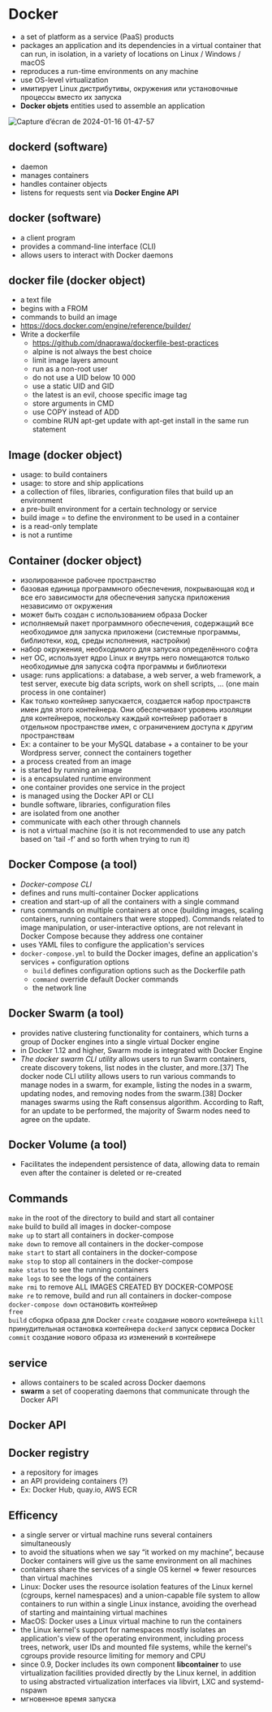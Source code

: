 
# Docker 
* a set of platform as a service (PaaS) products 
* packages an application and its dependencies in a virtual container that can run, in isolation, in a variety of locations on Linux / Windows / macOS
* reproduces a run-time environments on any machine
* use OS-level virtualization
* имитирует Linux дистрибутивы, окружения или установочные процессы вместо их запуска
* **Docker objets** entities used to assemble an application

![Capture d’écran de 2024-01-16 01-47-57](https://github.com/akostrik/inception/assets/22834202/29a86b2f-bb7f-4297-b2ac-3a3a7a57194a)

## dockerd (software)
* daemon
* manages containers
* handles container objects
* listens for requests sent via **Docker Engine API**

## docker (software)
* a client program
* provides a command-line interface (CLI)
* allows users to interact with Docker daemons

## docker file (docker object)
* a text file
* begins with a FROM
* commands to build an image
* https://docs.docker.com/engine/reference/builder/ 
* Write a dockerfile
  + https://github.com/dnaprawa/dockerfile-best-practices  
  + alpine is not always the best choice
  + limit image layers amount
  + run as a non-root user
  + do not use a UID below 10 000
  + use a static UID and GID
  + the latest is an evil, choose specific image tag
  + store arguments in CMD
  + use COPY instead of ADD
  + combine RUN apt-get update with apt-get install in the same run statement

## Image (docker object)
* usage: to build containers
* usage: to store and ship applications
* a collection of files, libraries, configuration files that build up an environment
* a pre-built environment for a certain technology or service
* build image = to define the environment to be used in a container
* is a read-only template
* is not a runtime

## Container (docker object)
* изолированное рабочее пространство
* базовая единица программного обеспечения, покрывающая код и все его зависимости для обеспечения запуска приложения независимо от окружения
* может быть создан с использованием образа Docker
* исполняемый пакет программного обеспечения, содержащий все необходимое для запуска приложени (системные программы, библиотеки, код, среды исполнения, настройки)
* набор окружения, необходимого для запуска определённого софта
* нет ОС, использует ядро Linux и внутрь него помещаются только необходимые для запуска софта программы и библиотеки
* usage: runs applications: a database, a web server, a web framework, a test server, execute big data scripts, work on shell scripts, ... (one main process in one container)
* Как только контейнер запускается, создается набор пространств имен для этого контейнера. Они обеспечивают уровень изоляции для контейнеров, поскольку каждый контейнер работает в отдельном пространстве имен, с ограничением доступа к другим пространствам
* Ex: a container to be your MySQL database + a container to be your Wordpress server, connect the containers together
* a process created from an image
* is started by running an image
* is a encapsulated runtime environment
* one container provides one service in the project
* is managed using the Docker API or CLI
* bundle software, libraries, configuration files
* are isolated from one another
* communicate with each other through channels
* is not a virtual machine (so it is not recommended to use any patch based on ’tail -f’ and so forth when trying to run it)

## Docker Compose (a tool)
* _Docker-compose CLI_
* defines and runs multi-container Docker applications
* creation and start-up of all the containers with a single command
* runs commands on multiple containers at once (building images, scaling containers, running containers that were stopped). Commands related to image manipulation, or user-interactive options, are not relevant in Docker Compose because they address one container
* uses YAML files to configure the application's services
* `docker-compose.yml` to build the Docker images, define an application's services + configuration options
    + `build` defines configuration options such as the Dockerfile path
    + `command` override default Docker commands
    + the network line

## Docker Swarm (a tool)
* provides native clustering functionality for containers, which turns a group of Docker engines into a single virtual Docker engine
* in Docker 1.12 and higher, Swarm mode is integrated with Docker Engine
* _The docker swarm CLI utility_ allows users to run Swarm containers, create discovery tokens, list nodes in the cluster, and more.[37] The docker node CLI utility allows users to run various commands to manage nodes in a swarm, for example, listing the nodes in a swarm, updating nodes, and removing nodes from the swarm.[38] Docker manages swarms using the Raft consensus algorithm. According to Raft, for an update to be performed, the majority of Swarm nodes need to agree on the update.

## Docker Volume (a tool)
* Facilitates the independent persistence of data, allowing data to remain even after the container is deleted or re-created

## Commands
`make` in the root of the directory to build and start all container  
`make` build to build all images in docker-compose  
`make up` to start all containers in docker-compose  
`make down` to remove all containers in the docker-compose   
`make start` to start all containers in the docker-compose   
`make stop` to stop all containers in the docker-compose  
`make status` to see the running containers  
`make logs` to see the logs of the containers  
`make rmi` to remove ALL IMAGES CREATED BY DOCKER-COMPOSE  
`make re` to remove, build and run all containers in docker-compose  
`docker-compose down` остановить контейнер  
`free`  
`build` сборка образа для Docker
`create` создание нового контейнера
`kill` принудительная остановка контейнера
`dockerd` запуск сервиса Docker
`commit` создание нового образа из изменений в контейнере

## service
* allows containers to be scaled across Docker daemons
* **swarm** a set of cooperating daemons that communicate through the Docker API

## Docker API

## Docker registry
* a repository for images
* an API provideing containers (?)
* Ex: Docker Hub, quay.io, AWS ECR

## Efficency
* a single server or virtual machine runs several containers simultaneously
* to avoid the situations when we say “it worked on my machine”, because Docker containers will give us the same environment on all machines
* containers share the services of a single OS kernel => fewer resources than virtual machines  
* Linux: Docker uses the resource isolation features of the Linux kernel (cgroups, kernel namespaces) and a union-capable file system to allow containers to run within a single Linux instance, avoiding the overhead of starting and maintaining virtual machines
* MacOS: Docker uses a Linux virtual machine to run the containers
* the Linux kernel's support for namespaces mostly isolates an application's view of the operating environment, including process trees, network, user IDs and mounted file systems, while the kernel's cgroups provide resource limiting for memory and CPU 
* since 0.9, Docker includes its own component **libcontainer** to use virtualization facilities provided directly by the Linux kernel, in addition to using abstracted virtualization interfaces via libvirt, LXC and systemd-nspawn
* мгновенное время запуска

